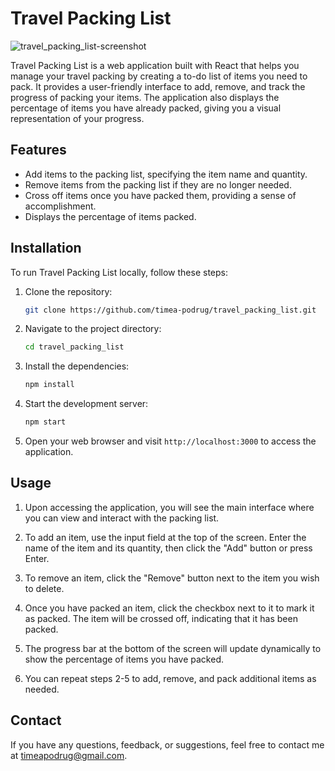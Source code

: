 # Travel Packing List

![travel_packing_list-screenshot](https://github.com/timea-podrug/travel_packing_list/assets/108535463/9cffb5ba-501b-4ed0-bf68-1a5e98077797)


Travel Packing List is a web application built with React that helps you manage your travel packing by creating a to-do list of items you need to pack. It provides a user-friendly interface to add, remove, and track the progress of packing your items. The application also displays the percentage of items you have already packed, giving you a visual representation of your progress.

## Features

- Add items to the packing list, specifying the item name and quantity.
- Remove items from the packing list if they are no longer needed.
- Cross off items once you have packed them, providing a sense of accomplishment.
- Displays the percentage of items packed.

## Installation

To run Travel Packing List locally, follow these steps:

1. Clone the repository:

   ```bash
   git clone https://github.com/timea-podrug/travel_packing_list.git
   ```

2. Navigate to the project directory:

   ```bash
   cd travel_packing_list
   ```

3. Install the dependencies:

   ```bash
   npm install
   ```

4. Start the development server:

   ```bash
   npm start
   ```

5. Open your web browser and visit `http://localhost:3000` to access the application.

## Usage

1. Upon accessing the application, you will see the main interface where you can view and interact with the packing list.

2. To add an item, use the input field at the top of the screen. Enter the name of the item and its quantity, then click the "Add" button or press Enter.

3. To remove an item, click the "Remove" button next to the item you wish to delete.

4. Once you have packed an item, click the checkbox next to it to mark it as packed. The item will be crossed off, indicating that it has been packed.

5. The progress bar at the bottom of the screen will update dynamically to show the percentage of items you have packed.

6. You can repeat steps 2-5 to add, remove, and pack additional items as needed.


## Contact

If you have any questions, feedback, or suggestions, feel free to contact me at [timeapodrug@gmail.com](mailto:timeapodrug@gmail.com).
